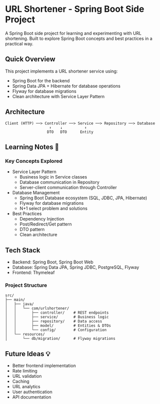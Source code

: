 # URL Shortener - Spring Boot Side Project

A Spring Boot side project for learning and experimenting with URL shortening. Built to explore Spring Boot concepts and best practices in a practical way.

## Quick Overview

This project implements a URL shortener service using:

- Spring Boot for the backend
- Spring Data JPA + Hibernate for database operations
- Flyway for database migrations
- Clean architecture with Service Layer Pattern

## Architecture

```
Client (HTTP) ──> Controller ──> Service ──> Repository ──> Database
                    ↑    ↓          ↑
                   DTO   DTO      Entity
```

## Learning Notes 📝

### Key Concepts Explored

- Service Layer Pattern
    - Business logic in Service classes
    - Database communication in Repository
    - Server-client communication through Controller
- Database Management
    - Spring Boot Database ecosystem (SQL, JDBC, JPA, Hibernate)
    - Flyway for database migrations
    - N+1 select problem and solutions
- Best Practices
    - Dependency Injection
    - Post/Redirect/Get pattern
    - DTO pattern
    - Clean architecture

## Tech Stack

- Backend: Spring Boot, Spring Boot Web
- Database: Spring Data JPA, Spring JDBC, PostgreSQL, Flyway
- Frontend: Thymeleaf

### Project Structure

```
src/
├── main/
│   ├── java/
│   │   └── com/urlshortener/
│   │       ├── controller/    # REST endpoints
│   │       ├── service/       # Business logic
│   │       ├── repository/    # Data access
│   │       ├── model/         # Entities & DTOs
│   │       └── config/        # Configuration
│   └── resources/
│       └── db/migration/      # Flyway migrations
```

## Future Ideas 💡

- Better frontend implementation
- Rate limiting
- URL validation
- Caching
- URL analytics
- User authentication
- API documentation

